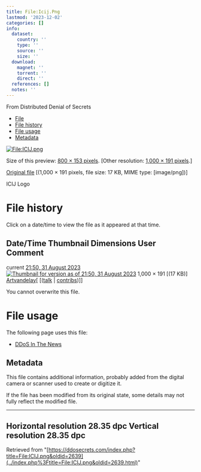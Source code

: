 ```yaml
---
title: File:Icij.Png
lastmod: '2023-12-02'
categories: []
info:
  dataset:
    country: ''
    type: ''
    source: ''
    size: ''
  download:
    magnet: ''
    torrent: ''
    direct: ''
  references: []
  notes: ''
---
```




From Distributed Denial of Secrets

- [File](./File:ICIJ.png.html#file)
- [File history](./File:ICIJ.png.html#filehistory)
- [File usage](./File:ICIJ.png.html#filelinks)
- [Metadata](./File:ICIJ.png.html#metadata)

[![File:ICIJ.png](../images/thumb/2/28/ICIJ.png/800px-ICIJ.png%3F20230831215011)](../images/2/28/ICIJ.png)

Size of this preview: [800 × 153
pixels](../images/thumb/2/28/ICIJ.png/800px-ICIJ.png).
[Other resolution: [1,000 × 191
pixels](../images/2/28/ICIJ.png).]

[Original file](../images/2/28/ICIJ.png "ICIJ.png") ‎[(1,000 ×
191 pixels, file size: 17 KB, MIME type:
[image/png])]

ICIJ Logo

# File history

Click on a date/time to view the file as it appeared at that time.

Date/Time Thumbnail Dimensions User Comment
---
current [21:50, 31 August 2023](../images/2/28/ICIJ.png) [![Thumbnail for version as of 21:50, 31 August 2023](../images/thumb/2/28/ICIJ.png/120px-ICIJ.png%3F20230831215011)](../images/2/28/ICIJ.png) 1,000 × 191 [(17 KB)] [Artvandelay](../index.php%3Ftitle=User:Artvandelay&action=edit&redlink=1.html "User:Artvandelay (page does not exist)")[ [([talk](../index.php%3Ftitle=User_talk:Artvandelay&action=edit&redlink=1.html "User talk:Artvandelay (page does not exist)") | [contribs](./Special:Contributions/Artvandelay.html "Special:Contributions/Artvandelay"))]]

You cannot overwrite this file.

# File usage

The following page uses this file:

- [DDoS In The News](DDoS_In_The_News.html "DDoS In The News")

## Metadata

This file contains additional information, probably added from the
digital camera or scanner used to create or digitize it.

If the file has been modified from its original state, some details may
not fully reflect the modified file.

---
Horizontal resolution 28.35 dpc
Vertical resolution 28.35 dpc
---

Retrieved from
"[https://ddosecrets.com/index.php?title=File:ICIJ.png&oldid=2639](../index.php%3Ftitle=File:ICIJ.png&oldid=2639.html)"

